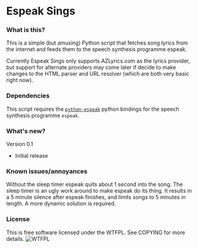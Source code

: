 # Espeak Sings
### What is this?
This is a simple (but amusing) Python script that fetches song lyrics from the internet and feeds them to the speech synthesis programme espeak.

Currently Espeak Sings only supports AZLyrics.com as the lyrics provider, but support for alternate providers may come later if decide to make changes to the HTML parser and URL resolver (which are both very basic right now).

### Dependencies
This script requires the [`python-espeak`](https://launchpad.net/python-espeak) python bindings for the speech synthesis programme `espeak`.

### What's new?
Version 0.1
 * Initial release
 
### Known issues/annoyances
Without the sleep timer espeak quits about 1 second into the song.
The sleep timer is an ugly work around to make espeak do its thing. It results in a 5 minute silence after espeak finishes, and limits songs to 5 minutes in length. A more dynamic solution is required.

### License
This is free software licensed under the WTFPL. See COPYING for more details.
![WTFPL](http://www.wtfpl.net/wp-content/uploads/2012/12/wtfpl-badge-1.png)
